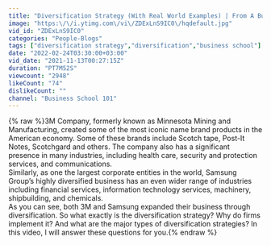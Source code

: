 ```yaml
---
title: "Diversification Strategy (With Real World Examples) | From A Business Professor"
image: "https:\/\/i.ytimg.com\/vi\/ZDExLnS9IC0\/hqdefault.jpg"
vid_id: "ZDExLnS9IC0"
categories: "People-Blogs"
tags: ["diversification strategy","diversification","business school"]
date: "2022-02-24T03:30:00+03:00"
vid_date: "2021-11-13T00:27:15Z"
duration: "PT7M52S"
viewcount: "2948"
likeCount: "74"
dislikeCount: ""
channel: "Business School 101"
---
```

{% raw %}3M Company, formerly known as Minnesota Mining and Manufacturing, created some of the most iconic name brand products in the American economy. Some of these brands include Scotch tape, Post-It Notes, Scotchgard and others. The company also has a significant presence in many industries, including health care, security and protection services, and communications. <br />Similarly, as one the largest corporate entities in the world, Samsung Group’s  highly diversified business has an even wider range of industries including financial services, information technology services, machinery, shipbuilding, and chemicals.<br />As you can see, both 3M and Samsung expanded their business through diversification. So what exactly is the diversification strategy?  Why do firms implement it? And what are the major types of diversification strategies?  In this video, I will answer these questions for you.{% endraw %}
